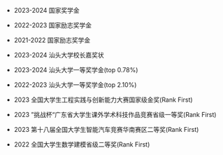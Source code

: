 <!-- - First-prize Academic Scholarship, 2023.

- Freshman Academic Scholarship, 2022.

- Excellent Graduation Project of Jiangsu Province, 2022.

- First-prize Enterprise Scholarship, 2021.

- First-prize Academic Scholarship, 2019. -->


- 2023-2024 国家奖学金

- 2022-2023 国家励志奖学金

- 2021-2022 国家励志奖学金

- 2023-2024 汕头大学校长嘉奖状

- 2023-2024 汕头大学一等奖学金(top 0.78%)

- 2022-2023 汕头大学一等奖学金(top 2.10%)

- 2023      全国大学生工程实践与创新能力大赛国家级金奖(Rank First)

- 2023      ”挑战杯“广东省大学生课外学术科技作品竞赛省级一等奖(Rank First)

- 2023      第十八届全国大学生智能汽车竞赛华南赛区二等奖(Rank First)

- 2022      全国大学生数学建模省级二等奖(Rank First)